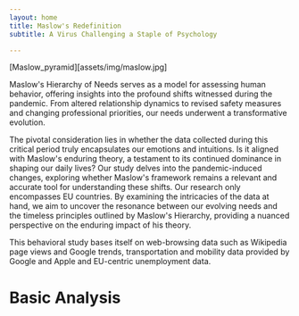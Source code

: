 ```yaml
---
layout: home
title: Maslow's Redefinition
subtitle: A Virus Challenging a Staple of Psychology

---
```

[Maslow_pyramid][assets/img/maslow.jpg]

Maslow's Hierarchy of Needs serves as a model for assessing human behavior, offering insights into the profound shifts witnessed during the pandemic. From altered relationship dynamics to revised safety measures and changing professional priorities, our needs underwent a transformative evolution.

The pivotal consideration lies in whether the data collected during this critical period truly encapsulates our emotions and intuitions. Is it aligned with Maslow's enduring theory, a testament to its continued dominance in shaping our daily lives? Our study delves into the pandemic-induced changes, exploring whether Maslow's framework remains a relevant and accurate tool for understanding these shifts. 
Our research only encompasses EU countries. By examining the intricacies of the data at hand, we aim to uncover the resonance between our evolving needs and the timeless principles outlined by Maslow's Hierarchy, providing a nuanced perspective on the enduring impact of his theory.

This behavioral study bases itself on web-browsing data such as Wikipedia page views and Google trends, transportation and mobility data provided by Google and Apple and EU-centric unemployment data.
# Basic Analysis
